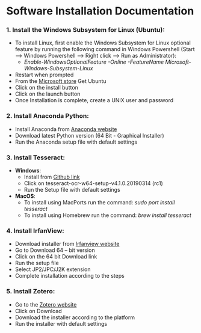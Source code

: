 # Software Installation Documentation 
### 1. Install the Windows Subsystem for Linux (Ubuntu):  
* To install Linux, first enable the Windows Subsystem for Linux optional feature by running the following command in Windows Powershell (Start --> Windows Powershell  --> Right click --> Run as Administrator):   
    * _Enable-WindowsOptionalFeature -Online -FeatureName Microsoft-Windows-Subsystem-Linux_   
* Restart when prompted 
* From the [Microsoft store](https://www.microsoft.com/en-us/p/ubuntu/9nblggh4msv6?activetab=pivot:overviewtab) Get Ubuntu 
* Click on the install button  
* Click on the launch button 
* Once Installation is complete, create a UNIX user and password 
     
### 2. Install Anaconda Python: 
* Install Anaconda from [Anaconda website](https://www.anaconda.com/distribution/) 
* Download latest Python version (64 Bit - Graphical Installer)  
* Run the Anaconda setup file with default settings 
  
### 3. Install Tesseract: 
* __Windows__: 
    * Install from [Github link](https://github.com/UB-Mannheim/tesseract/wiki) 
    * Click on tesseract-ocr-w64-setup-v4.1.0.20190314 (rc1) 
    * Run the Setup file with default settings 
* __MacOS__: 
    * To install using MacPorts run the command: _sudo port install tesseract_ 
    * To install using Homebrew run the command: _brew install tesseract_  
     
### 4. Install IrfanView:  
* Download installer from [Irfanview website](https://www.irfanview.com/) 
* Go to Download 64 – bit version 
* Click on the 64 bit Download link 
* Run the setup file 
* Select JP2/JPC/J2K extension 
* Complete installation according to the steps  
 
### 5. Install Zotero: 
* Go to the [Zotero website](https://www.zotero.org/) 
* Click on Download 
* Download the installer according to the platform 
* Run the installer with default settings 
